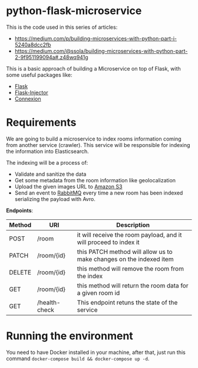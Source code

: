 # python-flask-microservice

This is the code used in this series of articles: 

- https://medium.com/p/building-microservices-with-python-part-i-5240a8dcc2fb
- https://medium.com/@ssola/building-microservices-with-python-part-2-9f951199094a#.z48wq941g

This is a basic approach of building a Microservice on top of Flask, with some useful packages like:

- [Flask](http://flask.pocoo.org/)
- [Flask-Injector](https://pypi.python.org/pypi/Flask-Injector)
- [Connexion](https://github.com/zalando/connexion)

# Requirements

We are going to build a microservice to index rooms information coming from another service (crawler). This service will be responsible for indexing the information into Elasticsearch.

The indexing will be a process of:

- Validate and sanitize the data
- Get some metadata from the room information like geolocalization
- Upload the given images URL to [Amazon S3](https://github.com/boto/boto)
- Send an event to [RabbitMQ](https://github.com/pika/pika) every time a new room has been indexed serializing the payload with Avro.


**Endpoints**:

|Method|URI|Description|
|------|---|-----------|
| POST | /room | it will receive the room payload, and it will proceed to index it |
| PATCH | /room/{id} | this PATCH method will allow us to make changes on the indexed item |
| DELETE | /room/{id} | this method will remove the room from the index |
| GET | /room/{id} | this method will return the room data for a given room id |
| GET | /health-check | This endpoint retuns the state of the service |

# Running the environment

You need to have Docker installed in your machine, after that, just run this command `docker-compose build && docker-compose up -d`.
